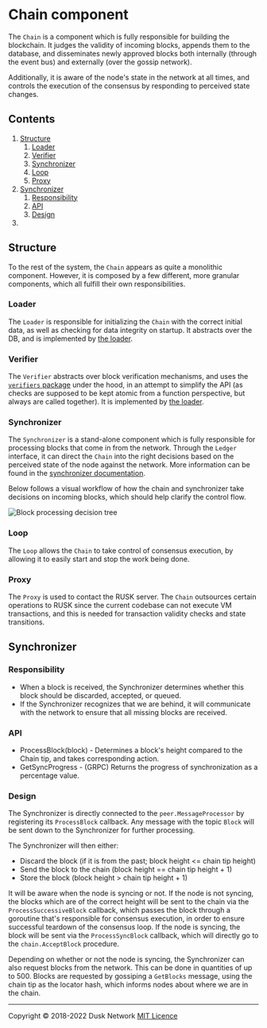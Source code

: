 # Chain component

The `Chain` is a component which is fully responsible for building the blockchain. It judges the validity of incoming blocks, appends them to the database, and disseminates newly approved blocks both internally (through the event bus) and externally (over the gossip network).

Additionally, it is aware of the node's state in the network at all times, and controls the execution of the consensus by responding to perceived state changes.

<!-- ToC start -->
##  Contents

   1. [Structure](#structure)
      1. [Loader](#loader)
      1. [Verifier](#verifier)
      1. [Synchronizer](#synchronizer)
      1. [Loop](#loop)
      1. [Proxy](#proxy)
   1. [Synchronizer](#synchronizer-1)
      1. [Responsibility](#responsibility)
      1. [API](#api)
      1. [Design](#design)
   1. [](#)
<!-- ToC end -->

## Structure

To the rest of the system, the `Chain` appears as quite a monolithic component. However, it is composed by a few different, more granular components, which all fulfill their own responsibilities.

### Loader

The `Loader` is responsible for initializing the `Chain` with the correct initial data, as well as checking for data integrity on startup. It abstracts over the DB, and is implemented by [the loader](./loader.go).

### Verifier

The `Verifier` abstracts over block verification mechanisms, and uses the [`verifiers` package](../verifiers/README.md) under the hood, in an attempt to simplify the API (as checks are supposed to be kept atomic from a function perspective, but always are called together). It is implemented by [the loader](./loader.go).

### Synchronizer

The `Synchronizer` is a stand-alone component which is fully responsible for processing blocks that come in from the network. Through the `Ledger` interface, it can direct the `Chain` into the right decisions based on the perceived state of the node against the network. More information can be found in the [synchronizer documentation](./synchronizer.md).

Below follows a visual workflow of how the chain and synchronizer take decisions on incoming blocks, which should help clarify the control flow.

![Block processing decision tree](./chain_processing_flow.jpg)

### Loop

The `Loop` allows the `Chain` to take control of consensus execution, by allowing it to easily start and stop the work being done.

### Proxy

The `Proxy` is used to contact the RUSK server. The `Chain` outsources certain operations to RUSK since the current codebase can not execute VM transactions, and this is needed for transaction validity checks and state transitions.

## Synchronizer

### Responsibility

* When a block is received, the Synchronizer determines whether this block should be discarded, accepted, or queued.
* If the Synchronizer recognizes that we are behind, it will communicate with the network to ensure that all missing blocks are received.

### API

* ProcessBlock\(block\) - Determines a block's height compared to the Chain tip, and takes corresponding action.
* GetSyncProgress - (GRPC) Returns the progress of synchronization as a percentage value.

### Design

The Synchronizer is directly connected to the `peer.MessageProcessor` by registering its `ProcessBlock` callback. Any message with the topic `Block` will be sent down to the Synchronizer for further processing.

The Synchronizer will then either:
- Discard the block (if it is from the past; block height <= chain tip height)
- Send the block to the chain (block height == chain tip height + 1)
- Store the block (block height > chain tip height + 1)

It will be aware when the node is syncing or not. If the node is not syncing, the blocks which are of the correct height will be sent to the chain via the `ProcessSuccessiveBlock` callback, which passes the block through a goroutine that's responsible for consensus execution, in order to ensure successful teardown of the consensus loop. If the node is syncing, the block will be sent via the `ProcessSyncBlock` callback, which will directly go to the `chain.AcceptBlock` procedure.

Depending on whether or not the node is syncing, the Synchronizer can also request blocks from the network. This can be done in quantities of up to 500. Blocks are requested by gossiping a `GetBlocks` message, using the chain tip as the locator hash, which informs nodes about where we are in the chain.


---

Copyright © 2018-2022 Dusk Network
[MIT Licence](https://github.com/dusk-network/dusk-blockchain/blob/master/LICENSE)
